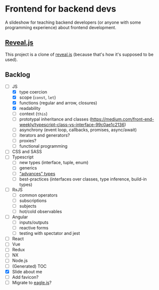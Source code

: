 # Frontend for backend devs

A slideshow for teaching backend developers (or anyone with some programming experience) about frontend development.

## [Reveal.js](https://github.com/hakimel/reveal.js)
This project is a clone of [reveal.js](https://github.com/hakimel/reveal.js) (because that's how it's supposed to be used).

## Backlog

- [ ] JS
  - [x] type coercion
  - [x] scope (`const`, `let`)
  - [x] functions (regular and arrow, closures)
  - [x] readability
  - [ ] context (`this`)
  - [ ] prototypal inheritance and classes (https://medium.com/front-end-weekly/typescript-class-vs-interface-99c0ae1c2136)
  - [ ] asynchrony (event loop, callbacks, promises, async/await)
  - [ ] iterators and generators?
  - [ ] proxies?
  - [ ] functional programming
- [ ] CSS and SASS
- [ ] Typescript
  - [ ] new types (interface, tuple, enum)
  - [ ] generics
  - [ ] ["advances" types](https://www.typescriptlang.org/docs/handbook/advanced-types.html)
  - [ ] best-practices (interfaces over classes, type inference, build-in types)
- [ ] RxJS
  - [ ] common operators
  - [ ] subscriptions
  - [ ] subjects
  - [ ] hot/cold observables
- [ ] Angular
  - [ ] inputs/outputs
  - [ ] reactive forms
  - [ ] testing with spectator and jest
- [ ] React
- [ ] Vue
- [ ] Redux
- [ ] NX
- [ ] Node.js
- [ ] (Generated) TOC
- [x] Slide about me
- [ ] Add favicon?
- [ ] Migrate to [eagle.js](https://zulko.github.io/eaglejs-demo/#/)?
